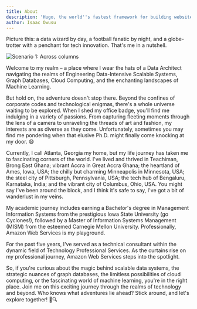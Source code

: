 ```yaml
---
title: About
description: 'Hugo, the world''s fastest framework for building websites'
author: Isaac Owusu
---
```


Picture this: a data wizard by day, a football fanatic by night, and a globe-trotter with a penchant for tech innovation. That's me in a nutshell. 

![Scenario 1: Across columns](/ikeBoy.JPG)

Welcome to my realm – a place where I wear the hats of a Data Architect navigating the realms of Engineering Data-Intensive Scalable Systems, Graph Databases, Cloud Computing, and the enchanting landscapes of Machine Learning.

But hold on, the adventure doesn't stop there. Beyond the confines of corporate codes and technological enigmas, there's a whole universe waiting to be explored. When I shed my office badge, you'll find me indulging in a variety of passions. From capturing fleeting moments through the lens of a camera to unraveling the threads of art and fashion, my interests are as diverse as they come. Unfortunately, sometimes you may find me pondering when that elusive Ph.D. might finally come knocking at my door. 😄

Currently, I call Atlanta, Georgia my home, but my life journey has taken me to fascinating corners of the world. I've lived and thrived in Teachiman, Brong East Ghana; vibrant Accra in Great Accra Ghana; the heartland of Ames, Iowa, USA; the chilly but charming Minneapolis in Minnesota, USA; the steel city of Pittsburgh, Pennsylvania, USA; the tech hub of Bengaluru, Karnataka, India; and the vibrant city of Columbus, Ohio, USA. You might say I've been around the block, and I think it's safe to say, I've got a bit of wanderlust in my veins.

My academic journey includes earning a Bachelor's degree in Management Information Systems from the prestigious Iowa State University (go Cyclones!), followed by a Master of Information Systems Management (MISM) from the esteemed Carnegie Mellon University. Professionally, Amazon Web Services is my playground. 

For the past five years, I've served as a technical consultant within the dynamic field of Technology Professional Services. As the curtains rise on my professional journey, Amazon Web Services steps into the spotlight.

So, if you're curious about the magic behind scalable data systems, the strategic nuances of graph databases, the limitless possibilities of cloud computing, or the fascinating world of machine learning, you're in the right place. Join me on this exciting journey through the realms of technology and beyond. Who knows what adventures lie ahead? Stick around, and let's explore together! 🚀🔍